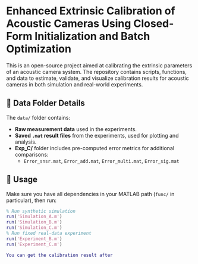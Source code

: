 # Enhanced Extrinsic Calibration of Acoustic Cameras Using Closed-Form Initialization and Batch Optimization
This is an open-source project aimed at calibrating the extrinsic parameters of an acoustic camera system. The repository contains scripts, functions, and data to estimate, validate, and visualize calibration results for acoustic cameras in both simulation and real-world experiments.
## 📁 Data Folder Details

The `data/` folder contains:
- **Raw measurement data** used in the experiments.
- **Saved `.mat` result files** from the experiments, used for plotting and analysis.
- **Exp_C/** folder includes pre-computed error metrics for additional comparisons:
  - `Error_snsr.mat`, `Error_add.mat`, `Error_multi.mat`, `Error_sig.mat`

## 🚀 Usage

Make sure you have all dependencies in your MATLAB path (`func/` in particular), then run:

```matlab
% Run synthetic simulation
run('Simulation_A.m')
run('Simulation_B.m')
run('Simulation_C.m')
% Run fixed real-data experiment
run('Experiment_B.m')
run('Experiment_C.m')

You can get the calibration result after 
